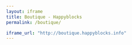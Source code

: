 ```yaml
---
layout: iframe
title: Boutique - Happyblocks
permalink: /boutique/

iframe_url: "http://boutique.happyblocks.info"
---
```

